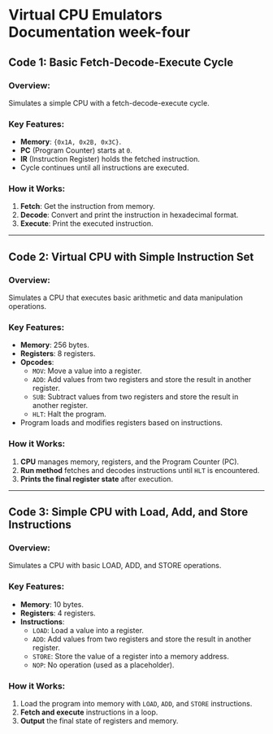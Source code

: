 # Virtual CPU Emulators Documentation week-four

## Code 1: Basic Fetch-Decode-Execute Cycle

### Overview:

Simulates a simple CPU with a fetch-decode-execute cycle.

### Key Features:

- **Memory**: `{0x1A, 0x2B, 0x3C}`.
- **PC** (Program Counter) starts at `0`.
- **IR** (Instruction Register) holds the fetched instruction.
- Cycle continues until all instructions are executed.

### How it Works:

1. **Fetch**: Get the instruction from memory.
2. **Decode**: Convert and print the instruction in hexadecimal format.
3. **Execute**: Print the executed instruction.

---

## Code 2: Virtual CPU with Simple Instruction Set

### Overview:

Simulates a CPU that executes basic arithmetic and data manipulation operations.

### Key Features:

- **Memory**: 256 bytes.
- **Registers**: 8 registers.
- **Opcodes**:
  - `MOV`: Move a value into a register.
  - `ADD`: Add values from two registers and store the result in another register.
  - `SUB`: Subtract values from two registers and store the result in another register.
  - `HLT`: Halt the program.
- Program loads and modifies registers based on instructions.

### How it Works:

1. **CPU** manages memory, registers, and the Program Counter (PC).
2. **Run method** fetches and decodes instructions until `HLT` is encountered.
3. **Prints the final register state** after execution.

---

## Code 3: Simple CPU with Load, Add, and Store Instructions

### Overview:

Simulates a CPU with basic LOAD, ADD, and STORE operations.

### Key Features:

- **Memory**: 10 bytes.
- **Registers**: 4 registers.
- **Instructions**:
  - `LOAD`: Load a value into a register.
  - `ADD`: Add values from two registers and store the result in another register.
  - `STORE`: Store the value of a register into a memory address.
  - `NOP`: No operation (used as a placeholder).

### How it Works:

1. Load the program into memory with `LOAD`, `ADD`, and `STORE` instructions.
2. **Fetch and execute** instructions in a loop.
3. **Output** the final state of registers and memory.
